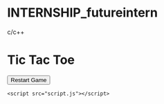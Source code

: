 # INTERNSHIP_futureintern
c/c++
<!DOCTYPE html>
<html lang="en">
<head>
    <meta charset="UTF-8">
    <meta name="viewport" content="width=device-width, initial-scale=1.0">
    <title>Tic Tac Toe Game</title>
    <link rel="stylesheet" href="styles.css">
</head>
<body>
    <h1>Tic Tac Toe</h1>
    <div class="game-board">
        <div class="cell" id="cell-0" onclick="makeMove(0)"></div>
        <div class="cell" id="cell-1" onclick="makeMove(1)"></div>
        <div class="cell" id="cell-2" onclick="makeMove(2)"></div>
        <div class="cell" id="cell-3" onclick="makeMove(3)"></div>
        <div class="cell" id="cell-4" onclick="makeMove(4)"></div>
        <div class="cell" id="cell-5" onclick="makeMove(5)"></div>
        <div class="cell" id="cell-6" onclick="makeMove(6)"></div>
        <div class="cell" id="cell-7" onclick="makeMove(7)"></div>
        <div class="cell" id="cell-8" onclick="makeMove(8)"></div>
    </div>
    <p id="game-status"></p>
    <button onclick="resetGame()">Restart Game</button>

    <script src="script.js"></script>
</body>
</html>
